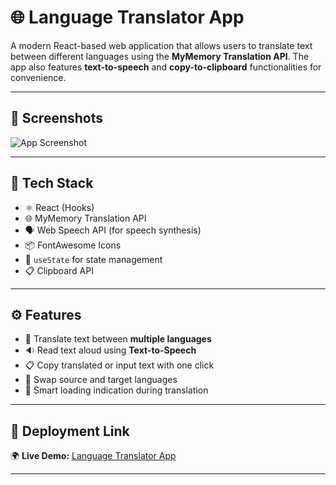 # 🌐 Language Translator App

A modern React-based web application that allows users to translate text between different languages using the **MyMemory Translation API**. The app also features **text-to-speech** and **copy-to-clipboard** functionalities for convenience.

---

## 📸 Screenshots

![App Screenshot](https://github.com/user-attachments/assets/81aa3c07-d055-40ec-8701-f964365b6409)

---

## 🔧 Tech Stack

- ⚛️ React (Hooks)
- 🌐 MyMemory Translation API
- 🗣️ Web Speech API (for speech synthesis)
- 📦 FontAwesome Icons
- 🧠 `useState` for state management
- 📋 Clipboard API

---

## ⚙️ Features

- 🔁 Translate text between **multiple languages**
- 🔉 Read text aloud using **Text-to-Speech**
- 📋 Copy translated or input text with one click
- 🔄 Swap source and target languages
- 🧠 Smart loading indication during translation

---

## 🚀 Deployment Link

🌍 **Live Demo:** [Language Translator App](https://aravind-medi-14.github.io/Language-Translator-App/)

---
